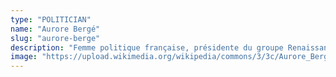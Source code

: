 ```yaml
---
type: "POLITICIAN"
name: "Aurore Bergé"
slug: "aurore-berge"
description: "Femme politique française, présidente du groupe Renaissance à l'Assemblée nationale depuis 2022. Ancienne membre des Républicains (2012-2017), elle rejoint En Marche ! en 2017. Élue députée de la 10e circonscription des Yvelines en 2017 puis réélue en 2022, elle devient ministre déléguée chargée de l'Égalité entre les femmes et les hommes et de la Lutte contre les discriminations en 2023."
image: "https://upload.wikimedia.org/wikipedia/commons/3/3c/Aurore_Berg%C3%A9_par_Claude_Truong-Ngoc_d%C3%A9cembre_2022.jpg"
--- 
```

